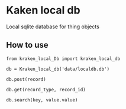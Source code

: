 # Kaken local db
Local sqlite database for thing objects


## How to use
```
from kraken_local_Db import kraken_local_db

db = Kraken_local_db('data/localdb.db')

db.post(record)

db.get(record_type, record_id)

db.search(key, value.value)

```

